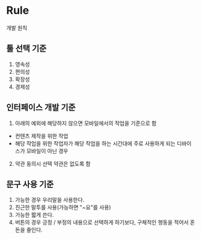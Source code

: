 # Rule
개발 원칙
## 툴 선택 기준
1. 영속성
2. 편의성
3. 확장성
4. 경제성
## 인터페이스 개발 기준
1. 아래의 예외에 해당하지 않으면 모바일에서의 작업을 기준으로 함
  + 컨텐츠 제작을 위한 작업
  + 해당 작업을 위한 작업자가 해당 작업을 하는 시간대에 주로 사용하게 되는 디바이스가 모바일이 아닌 경우
2. 약관 동의시 선택 약관은 없도록 함
## 문구 사용 기준
1. 가능한 경우 우리말을 사용한다.
2. 친근한 말투를 사용(가능하면 "~요"를 사용)
3. 가능한 짧게 쓴다.
4. 버튼의 경우 긍정 / 부정의 내용으로 선택하게 하기보다, 구체적인 행동을 적어서 혼돈을 줄인다.

